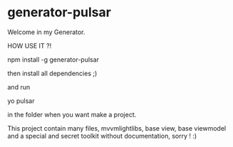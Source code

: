 # generator-pulsar

Welcome in my Generator.

HOW USE IT ?!

npm install -g generator-pulsar

then install all dependencies ;)

and run

yo pulsar

in the folder when you want make a project.

This project contain many files, mvvmlightlibs, base view, base viewmodel and a special and secret toolkit without documentation, sorry ! :)
